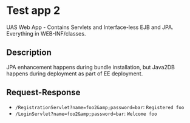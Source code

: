 # Test app 2

UAS Web App - Contains Servlets and  Interface-less EJB and JPA. Everything in
WEB-INF/classes.

## Description

JPA enhancement happens during bundle installation, but Java2DB happens during
deployment as part of EE deployment.

## Request-Response

- `/RegistrationServlet?name=foo2&amp;password=bar`: `Registered foo`
- `/LoginServlet?name=foo2&amp;password=bar`: `Welcome foo`
